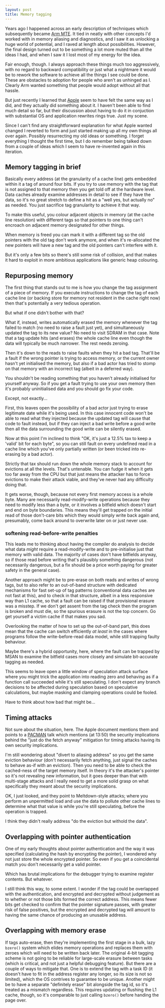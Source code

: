 ```yaml
---
layout: post
title: Memory tagging
---
```

Years ago I happened across an early description of techniques which
subsequently became [Arm MTE][].  It tied in neatly with other concepts
I'd worked with in memory aliasing and diagnostics, and I saw it as
unlocking a huge world of potential, and I raved at length about
possibilities.  However, the final design turned out to be something a
lot more muted than all the ideas I had, and when I saw it I lost most
of my energy for the idea.

Fair enough, though.  I always approach these things much too
aggressively, with no regard to backward compatibility or just what a
nightmare it would be to rework the software to achieve all the things I
see could be done.  These are obstacles to adoption for people who
aren't as unhinged as I.  Clearly Arm wanted something that people would
adopt without all that hassle.

But just recently I learned that [Apple][Apple MIE] seem to have felt
the same way as I did, and they actually did something about it.  I
haven't been able to find much detail so far, but their discussion about
having to do it in conjuction with substantial OS and application
rewrites rings true.  Just my scene.

Since I can't find any straightforward explanation for what Apple wanted
changed I reverted to form and just started making up all my own things
all over again.  Possibly resurrecting my old ideas or something.  I
forget everything I thought the first time, but I do remember being
talked down from a couple of ideas which I seem to have re-invented
again in this iteration.

## Memory tagging in brief

Basically every address (at the granularity of a cache line) gets
embedded within it a tag of around four bits.  If you try to use memory
with the tag that is not assigned to that memory then you get told off
at the hardware level.  Data caches already examine addresses in detail
to see if they have the data, so it's no great stretch to define a hit
as a "well yes, but actually no" as needed.  You just sacrifice tag
granularity to achieve it that way.

To make this useful, you colour adjacent objects in memory (at the cache
line resolution) with different tags so that pointers to one thing can't
encroach on adjacent memory designated for other things.

When memory is freed you can mark it with a different tag so the old
pointers with the old tag don't work anymore, and when it's re-allocated
the new pointers will have a new tag and the old pointers can't
interfere with it.

But it's only a few bits so there's still some risk of collision, and
that makes it hard to exploit in more ambitious applications like
generic heap colouring.

## Repurposing memory

The first thing that stands out to me is how you change the tag
assignment of a piece of memory.  If you execute instructions to change
the tag of each cache line (or backing store for memory not resident in
the cache right now) then that's potentially a very tedious operation.

But what if one didn't bother with that?

What if, instead, writes automatically erased the memory whenever the
tag failed to match (no need to raise a fault just yet), and
simultaneously updated the tag to its new value?  No need to visit SDRAM
in that case.  Note that a tag update hits (and erases) the whole cache
line even though the data will typically be much narrower.  The rest
needs zeroing.

Then it's down to the reads to raise faults when they hit a bad tag.
That'll be a fault if the wrong pointer is trying to access memory, or
the current owner hasn't yet initialised the memory, but also if a bad
actor has tried to stomp on that memory with an incorrect tag (albeit in
a deferred way).

You shouldn't be reading something that you haven't already initialised
for yourself anyway.  So if you get a fault trying to use your own
memory then it's probably uninitialised data and you should go fix your
code.

Except, not exactly...

First, this leaves open the possibility of a bad actor just trying to
erase legitimate date while it's being used.  In this case innocent code
won't be able to read what they injected because the updated tag will
cause that code to fault instead, but if they can inject a bad write
before a good write then all the data surrounding the good write can be
silently erased.

Now at this point I'm inclined to think "OK, it's just a 12.5% tax to
keep a 'valid' bit for each byte", so you can still fault on every
undefined read in a cache line which you've only partially written (or
been tricked into re-erasing by a bad actor).

Strictly that tax should run down the whole memory stack to account for
evictions at all the levels.  That's untenable.  You can fudge it when
it gets too far away from the CPU but that just means the attacker has
to force evictions to make their attack viable, and they've never had
any difficulty doing that.

It gets worse, though, because not every first memory access is a whole
byte.  Many are necessarily read-modify-write operations because they
need to modify less than a byte, or it involves a bitfield which doesn't
start and end on byte boundaries.  This means they'll get trapped on the
initial read of those don't-care bits which they would simply write back
again and, presumably, come back around to overwrite later on or just
never use.

### softening read-before-write penalties

This leads me to thinking about having the compiler do analysis to
decide what data _might_ require a read-modify-write and to
pre-initialise just that memory with valid data.  The majority of cases
don't have bitfields anyway, so if those read before writing that's
plausibly something dangerous (not necessarily dangerous, but a fix should
be a price worth paying for greater safety in the general case).

Another approach might be to pre-erase on both reads and writes of wrong
tags, but to also refer to an out-of-band structure with dedicated
mechanisms for fast set-up of tag patterns (conventional data caches
are not fast at this), and to check in that structure, albeit in a less
responsive way than L1 cache, so that a fault can be raised if that
provisional erasure was a misstep.  If we don't get assent from the tag
check then the program is broken and must die, so the spurious erasure
is not the top concern.  Go get yourself a victim cache if that makes
you sad.

Overlooking the matter of how to set up the out-of-band part, this does
mean that the cache can switch efficiently _at least_ in the cases where
programs follow the write-before-read data model, while still trapping
faulty behaviour.

Maybe there's a hybrid opportunity, here, where the fault can be trapped
by MSAN to examine the bitfield cases more closely and simulate
bit-accurate tagging as needed.

This seems to leave open a little window of speculation attack surface
where you might trick the application into reading zero and behaving as
if a function call succeeded while it's still speculating.  I don't
expect any branch decisions to be affected during speculation based on
speculative calculations, but maybe masking and clamping operations
could be fooled.

Have to think about how bad that might be...

## Timing attacks

Not sure about the situation, here.  The Apple document mentions them
and points to a [PACMAN][] talk which mentions (at 13:50) the security
implications behind the "just do the fetch anyway" mitigation for timing
attacks having its own security implications.

I'm still wondering about "divert to aliasing address" so you get the
same eviction behaviour (don't necessarily fetch anything, just signal
the caches to behave as-if with an eviction).  Then you need to be able
to check the cached-ness of the target memory itself.  In theory it's
the attacker's pointer so it's not revealing new information, but it
goes deeper than that with multi-stage attacks and I really need to get
a more solid grasp on what specifically they meant about the security
implications.

OK, I just looked, and they point to Meltdown-style attacks; where you
perform an unpermitted load and use the data to pollute other cache
lines to determine what that value is while you're still speculating,
before the operation is trapped.

I think they didn't really address "do the eviction but withold the
data".

## Overlapping with pointer authentication

One of my early thoughts about pointer authentication and the way it
was specified (calculating the hash by encrypting the pointer), I
wondered why not just store the whole encrypted pointer.  So even if you
get a coincidental match you don't necessarily get a valid pointer.

Which has brutal implications for the debugger trying to examine register
contents.  But whatever.

I still think this way, to some extent.  I wonder if the tag could be
overlapped with the authentication, and encrypted and decrypted without
judgement as to whether or not those bits formed the correct address.
This means fewer bits get checked to confirm that the pointer signature
passes, with greater risk of false positives, but the encrypted and
decrypted tag will amount to having the same chance of producing an
unusable address.

## Overlapping with memory erase

If tags auto-erase, then they're implementing the first stage in a bulk,
lazy `bzero()` system which elides memory operations and replaces them
with zeroes which will need to be written back later.  The original
4-bit tagging scheme is not going to be reliable for large-scale erasure
between tasks (which is critical, and not just a helpful debugging
feature).  But there are a couple of ways to mitigate that.  One is to
extend the tag with a task ID (it doesn't have to fit in the address
register any longer, so its size is not so limited), which the OS
contrives to guarantee to be unique.  Another might be to have a
separate "definitely erase" bit alongside the tag id, so it's treated as
a mismatch regardless.  This requires updating or flushing the L1
cache, though, so it's comparable to just calling `bzero()` before
handing the page over.

[Arm MTE]: <https://developer.arm.com/documentation/108035/0100/How-does-MTE-work->
[Apple MIE]: <https://security.apple.com/blog/memory-integrity-enforcement/>
[PACMAN]: <https://pacmanattack.com/>
